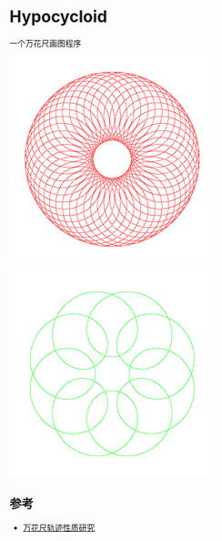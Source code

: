 # Hypocycloid

一个万花尺画图程序

![red](./red.png)


![green](./green.png)


## 参考

- [万花尺轨迹性质研究](https://blog.csdn.net/qq_37613112/article/details/106100651)
